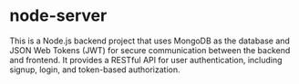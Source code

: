 # node-server
This is a Node.js backend project that uses MongoDB as the database and JSON Web Tokens (JWT) for secure communication between the backend and frontend. It provides a RESTful API for user authentication, including signup, login, and token-based authorization.
